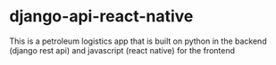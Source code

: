 # django-api-react-native
This is a petroleum logistics app that is built on python in the backend (django rest api) and javascript (react native) for the frontend
